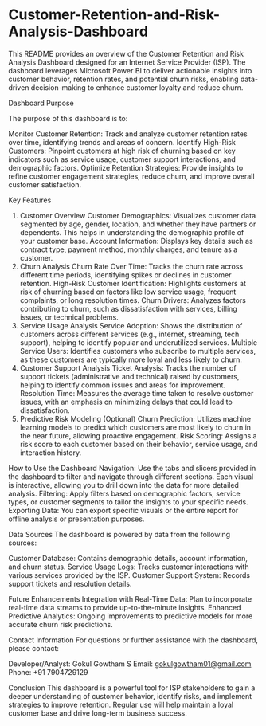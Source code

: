 # Customer-Retention-and-Risk-Analysis-Dashboard
This README provides an overview of the Customer Retention and Risk Analysis Dashboard designed for an Internet Service Provider (ISP). The dashboard leverages Microsoft Power BI to deliver actionable insights into customer behavior, retention rates, and potential churn risks, enabling data-driven decision-making to enhance customer loyalty and reduce churn.

Dashboard Purpose

The purpose of this dashboard is to:

Monitor Customer Retention: Track and analyze customer retention rates over time, identifying trends and areas of concern.
Identify High-Risk Customers: Pinpoint customers at high risk of churning based on key indicators such as service usage, customer support interactions, and demographic factors.
Optimize Retention Strategies: Provide insights to refine customer engagement strategies, reduce churn, and improve overall customer satisfaction.

Key Features

1. Customer Overview
Customer Demographics: Visualizes customer data segmented by age, gender, location, and whether they have partners or dependents. This helps in understanding the demographic profile of your customer base.
Account Information: Displays key details such as contract type, payment method, monthly charges, and tenure as a customer.
2. Churn Analysis
Churn Rate Over Time: Tracks the churn rate across different time periods, identifying spikes or declines in customer retention.
High-Risk Customer Identification: Highlights customers at risk of churning based on factors like low service usage, frequent complaints, or long resolution times.
Churn Drivers: Analyzes factors contributing to churn, such as dissatisfaction with services, billing issues, or technical problems.
3. Service Usage Analysis
Service Adoption: Shows the distribution of customers across different services (e.g., internet, streaming, tech support), helping to identify popular and underutilized services.
Multiple Service Users: Identifies customers who subscribe to multiple services, as these customers are typically more loyal and less likely to churn.
4. Customer Support Analysis
Ticket Analysis: Tracks the number of support tickets (administrative and technical) raised by customers, helping to identify common issues and areas for improvement.
Resolution Time: Measures the average time taken to resolve customer issues, with an emphasis on minimizing delays that could lead to dissatisfaction.
5. Predictive Risk Modeling (Optional)
Churn Prediction: Utilizes machine learning models to predict which customers are most likely to churn in the near future, allowing proactive engagement.
Risk Scoring: Assigns a risk score to each customer based on their behavior, service usage, and interaction history.

How to Use the Dashboard
Navigation: Use the tabs and slicers provided in the dashboard to filter and navigate through different sections. Each visual is interactive, allowing you to drill down into the data for more detailed analysis.
Filtering: Apply filters based on demographic factors, service types, or customer segments to tailor the insights to your specific needs.
Exporting Data: You can export specific visuals or the entire report for offline analysis or presentation purposes.

Data Sources
The dashboard is powered by data from the following sources:

Customer Database: Contains demographic details, account information, and churn status.
Service Usage Logs: Tracks customer interactions with various services provided by the ISP.
Customer Support System: Records support tickets and resolution details.

Future Enhancements
Integration with Real-Time Data: Plan to incorporate real-time data streams to provide up-to-the-minute insights.
Enhanced Predictive Analytics: Ongoing improvements to predictive models for more accurate churn risk predictions.

Contact Information
For questions or further assistance with the dashboard, please contact:

Developer/Analyst: Gokul Gowtham S
Email: gokulgowtham01@gmail.com
Phone: +91 7904729129

Conclusion
This dashboard is a powerful tool for ISP stakeholders to gain a deeper understanding of customer behavior, identify risks, and implement strategies to improve retention. Regular use will help maintain a loyal customer base and drive long-term business success.






